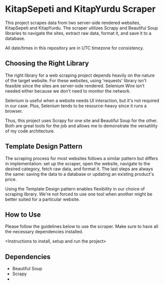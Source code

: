 # KitapSepeti and KitapYurdu Scraper

This project scrapes data from two server-side rendered websites, KitapSepeti and KitapYurdu. The scraper utilizes
Scrapy and Beautiful Soup libraries to navigate the sites, extract raw data, format it, and save it to a database.

All date/times in this repository are in UTC timezone for consistency.

## Choosing the Right Library

The right library for a web scraping project depends heavily on the nature of the target website. For these websites,
using 'requests' library isn't feasible since the sites are server-side rendered. Selenium Wire isn't needed either
because we don't need to monitor the network.

Selenium is useful when a website needs UI interaction, but it's not required in our case. Plus, Selenium tends to be
resource-heavy since it runs a browser.

Thus, this project uses Scrapy for one site and Beautiful Soup for the other. Both are great tools for the job and
allows me to demonstrate the versatility of my code architecture.

## Template Design Pattern

The scraping process for most websites follows a similar pattern but differs in implementation: set up the scraper, open
the website, navigate to the desired category, fetch raw data, and format it. The last steps are always the same: saving
the data to a database or updating an existing product's price.

Using the Template Design pattern enables flexibility in our choice of scraping library. We're not forced to use one
tool when another might be better suited for a particular website.

## How to Use

Please follow the guidelines below to use the scraper. Make sure to have all the necessary dependencies installed.

<Instructions to install, setup and run the project>

<Options or configurations>

## Dependencies

* Beautiful Soup
* Scrapy
* <Other dependencies>

